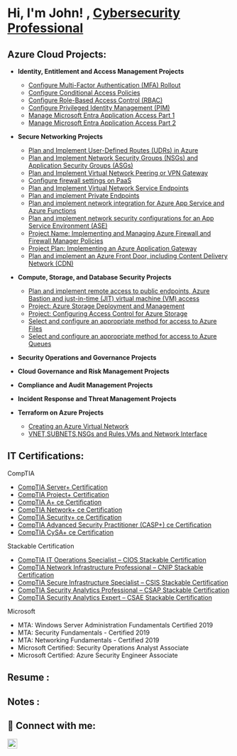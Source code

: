 
<h1>Hi, I'm John! , <a href="https://www.linkedin.com/in/johnhilton1/">Cybersecurity Professional</a>

<h2> Azure Cloud Projects:</h2>

- <b>Identity, Entitlement and Access Management Projects</b>
  - [Configure Multi-Factor Authentication (MFA) Rollout](https://github.com/Bobby360720/Bobby360720/blob/main/Identity%2C%20Entitlement%20and%20Access%20Management%20Projects%20(MFA)-20240910230041.md)
  - [Configure Conditional Access Policies](https://github.com/Bobby360720/Bobby360720/blob/main/Identity%2C%20Entitlement%20and%20Access%20Management%20Projects%20(Conditional%20Access%20Policies)-20240912211956.md)
  - [Configure Role-Based Access Control (RBAC)](https://github.com/Bobby360720/Bobby360720/blob/main/Identity%2C%20Entitlement%20and%20Access%20Management%20Projects%20Configure%20Role-Based%20Access%20Control%20(RBAC)-20240912211707.md)
  - [Configure Privileged Identity Management (PIM)](https://github.com/Bobby360720/Bobby360720/blob/main/Identity%2C%20Entitlement%20and%20Access%20Management%20Projects%20Privileged%20Identity%20Management%20(PIM)-20240912211902.md)
  - [Manage Microsoft Entra Application Access Part 1](https://github.com/Bobby360720/Bobby360720/blob/main/Project_%20Manage%20Microsoft%20Entra%20Application%20Access%20Part%201.md)
  - [Manage Microsoft Entra Application Access Part 2](https://github.com/Bobby360720/Bobby360720/blob/main/Project_%20Manage%20Microsoft%20Entra%20Application%20Access%20Part%202.md)
    
- <b>Secure Networking Projects</b>
  - [Plan and Implement User-Defined Routes (UDRs) in Azure](https://github.com/Bobby360720/Bobby360720/blob/main/Project_%20Plan%20and%20Implement%20User-Defined%20Routes%20(UDRs)%20New.md)
  - [Plan and Implement Network Security Groups (NSGs) and Application Security Groups (ASGs)](https://github.com/Bobby360720/Bobby360720/blob/main/Project_%20Plan%20and%20Implement%20Network%20Security%20Groups%20(NSGs)%20and%20Application%20Security%20Groups%20(ASGs)New.md)
  - [Plan and Implement Virtual Network Peering or VPN Gateway](https://github.com/Bobby360720/Bobby360720/blob/main/Project_%20Plan%20and%20Implement%20Virtual%20Network%20Peering%20or%20VPN%20Gateway.md)
  - [Configure firewall settings on PaaS](https://github.com/Bobby360720/Bobby360720/blob/main/Configure%20firewall%20settings%20on%20PaaS.md)
  - [Plan and Implement Virtual Network Service Endpoints](https://github.com/Bobby360720/Bobby360720/edit/main/Project_%20Plan%20and%20Implement%20Virtual%20Network%20Service%20Endpoints%20new.md)
  - [Plan and implement Private Endpoints](https://github.com/Bobby360720/Bobby360720/blob/main/Plan%20and%20implement%20Private%20Endpoint.md)
  - [Plan and implement network integration for Azure App Service and Azure Functions](https://github.com/Bobby360720/Bobby360720/blob/main/Plan%20and%20implement%20network%20integration%20for%20Azure%20App%20Service%20and%20Azure%20Functions.md)
  - [Plan and implement network security configurations for an App Service Environment (ASE)](https://github.com/Bobby360720/Bobby360720/blob/main/Plan%20and%20implement%20network%20security%20configurations%20for%20an%20App%20Service%20Environment%20(ASE).md)
  - [Project Name: Implementing and Managing Azure Firewall and Firewall Manager Policies](https://github.com/Bobby360720/Bobby360720/blob/main/Project%20Name_%20Implementing%20and%20Managing%20Azure%20Firewall%20and%20Firewall%20Manager%20Policies.md)
  - [Project Plan: Implementing an Azure Application Gateway](https://github.com/Bobby360720/Bobby360720/blob/main/Project%20Plan_%20Implementing%20an%20Azure%20Application%20Gateway.md)
  - [Plan and implement an Azure Front Door, including Content Delivery Network (CDN)](https://github.com/Bobby360720/Bobby360720/blob/main/Plan%20and%20implement%20an%20Azure%20Front%20Door%2C%20including%20Content%20Delivery%20Network%20(CDN).md)
  
  
- <b>Compute, Storage, and Database Security Projects</b>
   - [Plan and implement remote access to public endpoints, Azure Bastion and just-in-time (JIT) virtual machine (VM) access](https://github.com/Bobby360720/Bobby360720/blob/main/Plan%20and%20implement%20remote%20access%20to%20public%20endpoints%2C%20Azure%20Bastion%20and%20just-in-time%20(JIT)%20virtual%20machine%20(VM)%20access.md)
   - [Project: Azure Storage Deployment and Management](https://github.com/Bobby360720/MyAzureCloudProjects/blob/main/Project_%20Azure%20Storage%20Deployment%20and%20Management.md)
   - [Project: Configuring Access Control for Azure Storage](https://github.com/Bobby360720/MyAzureCloudProjects/blob/main/Project_%20Configuring%20Access%20Control%20for%20Azure%20Storage.md)
   - [Select and configure an appropriate method for access to Azure Files](https://github.com/Bobby360720/MyAzureCloudProjects/blob/main/Select%20and%20configure%20an%20appropriate%20method%20for%20access%20to%20Azure%20Files.md)
   - [Select and configure an appropriate method for access to Azure Queues](https://github.com/Bobby360720/MyAzureCloudProjects/blob/main/Select%20and%20configure%20suitable%20methods%20for%20accessing%20Azure%20Queues.md)
- <b>Security Operations and Governance Projects</b>

- <b>Cloud Governance and Risk Management Projects</b>
- <b>Compliance and Audit Management Projects</b>
- <b>Incident Response and Threat Management Projects</b>

- <b>Terraform on Azure Projects</b>
   -  [Creating an Azure Virtual Network](https://github.com/Bobby360720/MyAzureCloudProjects/blob/main/main1.tf.txt)
   -  [VNET,SUBNETS,NSGs and Rules,VMs and Network Interface]()

<h2> IT Certifications:</h2>

CompTIA
  -  [CompTIA Server+ Certification](https://www.credly.com/badges/e5fc0cf0-c0ef-4780-a0e3-caa446b16c2c/public_url)
  -  [CompTIA Project+ Certification](https://www.credly.com/badges/c5807877-cdaa-4eaf-b032-54fafc6ff516/public_url)
   -  [CompTIA A+ ce Certification](https://www.credly.com/badges/9ff42a81-adb3-4218-ba62-148414425403/public_url)
 -  [CompTIA Network+ ce Certification](https://www.credly.com/badges/b515621a-2c0e-4f45-adda-683adf27255b/public_url)
 -  [CompTIA Security+ ce Certification](https://www.credly.com/badges/1c1497eb-3ab7-4d29-ac42-a8e3bdf3aee1/public_url)
 -  [CompTIA Advanced Security Practitioner (CASP+) ce Certification](https://www.credly.com/badges/0cdbd40d-9270-4acf-ab4e-0cea4a3cb545/public_url)
  -  [CompTIA CySA+ ce Certification](https://www.credly.com/badges/92c06461-4dc0-46c8-b038-cb222f54feb5/public_url)



Stackable Certification
 -  [CompTIA IT Operations Specialist – CIOS Stackable Certification](https://www.credly.com/badges/9519535a-2773-4477-80ef-ec43890f4ca4/public_url)
 -  [CompTIA Network Infrastructure Professional – CNIP Stackable Certification](https://www.credly.com/badges/9fcbf886-eff6-4568-a0a7-4d51e84f3bd5/public_url)
-  [CompTIA Secure Infrastructure Specialist – CSIS Stackable Certification](https://www.credly.com/badges/fd41d590-e0f9-4107-a38a-172c5ebf7b11/public_url)
 -  [CompTIA Security Analytics Professional – CSAP Stackable Certification](https://www.credly.com/badges/17a6d22a-5bed-473e-89e6-f91b7ada4cab/public_url)
 -  [CompTIA Security Analytics Expert – CSAE Stackable Certification](https://www.credly.com/badges/d42ed614-7227-4b1c-b53b-f674cb9fd1f9/public_url)
   
Microsoft 
   -  MTA: Windows Server Administration Fundamentals  Certified 2019
   -  MTA: Security Fundamentals - Certified 2019
   -  MTA: Networking Fundamentals - Certified 2019
   -  Microsoft Certified: Security Operations Analyst Associate
   -  Microsoft Certified: Azure Security Engineer Associate

<h2>Resume :</h2>
<h2> Notes :</h2>





<h2> 🤳 Connect with me:</h2>

[<img align="left" alt="johnhilton1 | LinkedIn" width="22px" src="https://cdn.jsdelivr.net/npm/simple-icons@v3/icons/linkedin.svg" />][linkedin]

[linkedin]: https://www.linkedin.com/in/johnhilton1/

<!--
**joshmadakor1/joshmadakor1** is a ✨ _special_ ✨ repository because its `README.md` (this file) appears on your GitHub profile.

Here are some ideas to get you started:

- 🔭 I’m currently working on ...
- 🌱 I’m currently learning ...
- 👯 I’m looking to collaborate on ...
- 🤔 I’m looking for help with ...
- 💬 Ask me about ...
- 📫 How to reach me: ...
- 😄 Pronouns: ...
- ⚡ Fun fact: ...
-->

